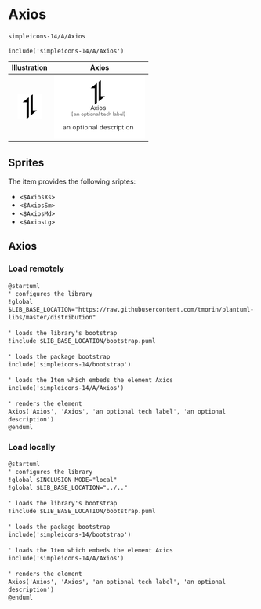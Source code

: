 # Axios


```text
simpleicons-14/A/Axios
```

```text
include('simpleicons-14/A/Axios')
```



| Illustration | Axios |
| :---: | :---: |
| ![illustration for Illustration](../../simpleicons-14/A/Axios.png) | ![illustration for Axios](../../simpleicons-14/A/Axios.Local.png) |



## Sprites
The item provides the following sriptes:

- `<$AxiosXs>`
- `<$AxiosSm>`
- `<$AxiosMd>`
- `<$AxiosLg>`





## Axios

### Load remotely
```plantuml
@startuml
' configures the library
!global $LIB_BASE_LOCATION="https://raw.githubusercontent.com/tmorin/plantuml-libs/master/distribution"

' loads the library's bootstrap
!include $LIB_BASE_LOCATION/bootstrap.puml

' loads the package bootstrap
include('simpleicons-14/bootstrap')

' loads the Item which embeds the element Axios
include('simpleicons-14/A/Axios')

' renders the element
Axios('Axios', 'Axios', 'an optional tech label', 'an optional description')
@enduml
```

### Load locally
```plantuml
@startuml
' configures the library
!global $INCLUSION_MODE="local"
!global $LIB_BASE_LOCATION="../.."

' loads the library's bootstrap
!include $LIB_BASE_LOCATION/bootstrap.puml

' loads the package bootstrap
include('simpleicons-14/bootstrap')

' loads the Item which embeds the element Axios
include('simpleicons-14/A/Axios')

' renders the element
Axios('Axios', 'Axios', 'an optional tech label', 'an optional description')
@enduml
```

